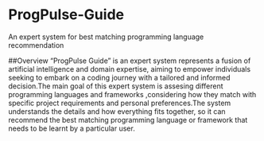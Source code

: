 # ProgPulse-Guide
An expert system for best matching programming language recommendation

##Overview
“ProgPulse Guide” is an expert system represents a fusion of artificial intelligence and domain expertise, aiming to empower individuals seeking to embark on a coding journey with a tailored and informed decision.The main goal of this expert system is assesing different programming languages and frameworks ,considering how they match with specific project requirements and personal preferences.The system understands the details and how everything fits together, so it can recommend the best matching programming language or framework that needs to be learnt by a particular user.

